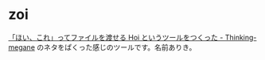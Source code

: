 zoi
===

[「ほい、これ」ってファイルを渡せる Hoi というツールをつくった - Thinking-megane](http://blog.monochromegane.com/blog/2014/07/17/hoi/) のネタをぱくった感じのツールです。名前ありき。

